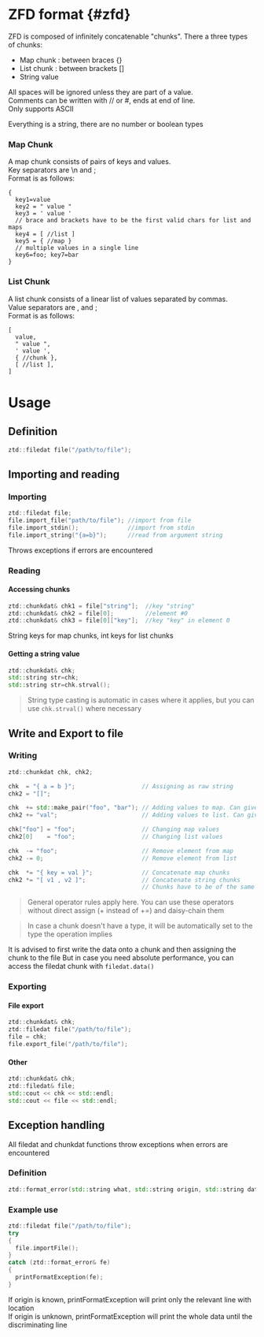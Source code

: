 # ZFD format {#zfd}

ZFD is composed of infinitely concatenable "chunks". There a three types of chunks:  
- Map chunk     : between braces    {}  
- List chunk    : between brackets  []  
- String value

All spaces will be ignored unless they are part of a value.  
Comments can be written with // or #, ends at end of line.  
Only supports ASCII

Everything is a string, there are no number or boolean types

### Map Chunk

A map chunk consists of pairs of keys and values.  
Key separators are \n and ;  
Format is as follows:  
```
{
  key1=value
  key2 = " value "
  key3 = ' value '
  // brace and brackets have to be the first valid chars for list and maps
  key4 = [ //list ]
  key5 = { //map }
  // multiple values in a single line
  key6=foo; key7=bar
}
```

### List Chunk  

A list chunk consists of a linear list of values separated by commas.  
Value separators are , and ;  
Format is as follows:  
```
[
  value,
  " value ",
  ' value ',
  { //chunk },
  [ //list ],
]
```

# Usage

## Definition

```cpp
ztd::filedat file("/path/to/file");
```

## Importing and reading

### Importing

```cpp
ztd::filedat file;
file.import_file("path/to/file"); //import from file
file.import_stdin();              //import from stdin
file.import_string("{a=b}");      //read from argument string
```
Throws exceptions if errors are encountered

### Reading

#### Accessing chunks

```cpp
ztd::chunkdat& chk1 = file["string"];  //key "string"
ztd::chunkdat& chk2 = file[0];         //element #0
ztd::chunkdat& chk3 = file[0]["key"];  //key "key" in element 0
```

String keys for map chunks, int keys for list chunks  

#### Getting a string value

```cpp
ztd::chunkdat& chk;
std::string str=chk;
std::string str=chk.strval();
```
> String type casting is automatic in cases where it applies, but you can use ``chk.strval()`` where necessary

## Write and Export to file

### Writing

```cpp
ztd::chunkdat chk, chk2;

chk  = "{ a = b }";                   // Assigning as raw string
chk2 = "[]";

chk  += std::make_pair("foo", "bar"); // Adding values to map. Can give a vector for multiple elements
chk2 += "val";                        // Adding values to list. Can give a vector for multiple elements

chk["foo"] = "foo";                   // Changing map values
chk2[0]    = "foo";                   // Changing list values

chk  -= "foo";                        // Remove element from map
chk2 -= 0;                            // Remove element from list

chk  *= "{ key = val }";              // Concatenate map chunks
chk2 *= "[ v1 , v2 ]";                // Concatenate string chunks
                                      // Chunks have to be of the same type for concatenation
```

> General operator rules apply here. You can use these operators without direct assign (+ instead of +=) and daisy-chain them

> In case a chunk doesn't have a type, it will be automatically set to the type the operation implies

It is advised to first write the data onto a chunk and then assigning the chunk to the file
But in case you need absolute performance, you can access the filedat chunk with `filedat.data()`

### Exporting

#### File export

```cpp
ztd::chunkdat& chk;
ztd::filedat file("/path/to/file");
file = chk;
file.export_file("/path/to/file");
```

#### Other

```cpp
ztd::chunkdat& chk;
ztd::filedat& file;
std::cout << chk << std::endl;
std::cout << file << std::endl;
```

## Exception handling

All filedat and chunkdat functions throw exceptions when errors are encountered

### Definition

```cpp
ztd::format_error(std::string what, std::string origin, std::string data, int where);
```

### Example use

```cpp
ztd::filedat file("/path/to/file");
try
{
  file.importFile();
}
catch (ztd::format_error& fe)
{
  printFormatException(fe);
}
```
If origin is known, printFormatException will print only the relevant line with location  
If origin is unknown, printFormatException will print the whole data until the discriminating line
